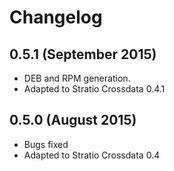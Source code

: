 # Changelog

## 0.5.1 (September 2015)

* DEB and RPM generation.
* Adapted to Stratio Crossdata 0.4.1


## 0.5.0 (August 2015)

* Bugs fixed
* Adapted to Stratio Crossdata 0.4


